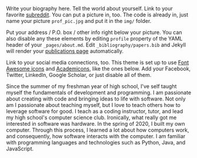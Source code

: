 Write your biography here. Tell the world about yourself. Link to your favorite [subreddit](http://reddit.com). You can put a picture in, too. The code is already in, just name your picture `prof_pic.jpg` and put it in the `img/` folder.

Put your address / P.O. box / other info right below your picture. You can also disable any these elements by editing `profile` property of the YAML header of your `_pages/about.md`. Edit `_bibliography/papers.bib` and Jekyll will render your [publications page](/al-folio/publications/) automatically.

Link to your social media connections, too. This theme is set up to use [Font Awesome icons](https://fontawesome.com/) and [Academicons](https://jpswalsh.github.io/academicons/), like the ones below. Add your Facebook, Twitter, LinkedIn, Google Scholar, or just disable all of them.

Since the summer of my freshman year of high school, I've self taught myself the fundamentals of development and programming. I am passionate about creating with code and bringing ideas to life with software. Not only am I passionate about teaching myself, but I love to teach others how to leverage software for good. I teach as a coding instructor, tutor, and lead my high school's computer science club. Ironically, what really got me interested in software was hardware. In the spring of 2020, I built my own computer. Through this process, I learned a lot about how computers work, and consequently, how software interacts with the computer. I am familiar with programming languages and technologies such as Python, Java, and JavaScript.
